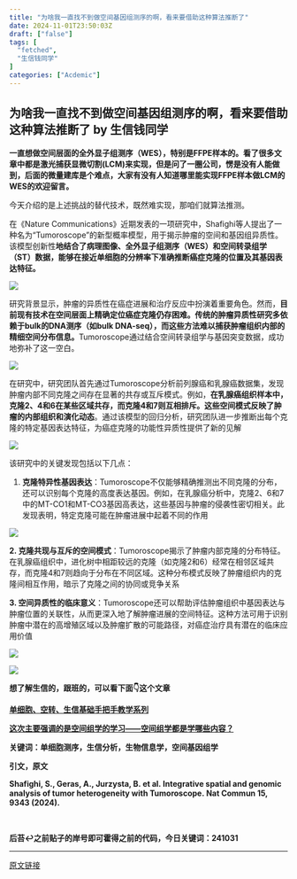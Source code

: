 ```yaml
---
title: "为啥我一直找不到做空间基因组测序的啊，看来要借助这种算法推断了"
date: 2024-11-01T23:50:03Z
draft: ["false"]
tags: [
  "fetched",
  "生信钱同学"
]
categories: ["Acdemic"]
---
```

为啥我一直找不到做空间基因组测序的啊，看来要借助这种算法推断了 by 生信钱同学
------
<div><p><text x="-9999" y="-9999"><text x="-9999" y="-9999"><strong>一直想做空间层面的<span>全外显子组测序（WES），特别是FFPE样本的。看了很多文章中都是激光捕获显微切割(LCM)来实现，但是问了一圈公司，愣是没有人能做到，后面的微量建库是个难点，大家有没有人知道哪里能实现FFPE样本做LCM的WES的欢迎留言。</span></strong><span></span></text></text></p><p><text x="-9999" y="-9999"><text x="-9999" y="-9999"><span>今天介绍的是上述挑战的替代技术，既然难实现，那咱们就算法推测。</span></text></text></p><p><text x="-9999" y="-9999"><text x="-9999" y="-9999">在《Nature Communications》近期发表的一项研究中，Shafighi等人提出了一种名为“Tumoroscope”的新型概率模型，用于揭示肿瘤的空间和基因组异质性。该模型创新性</text></text><text x="-9999" y="-9999"><text x="-9999" y="-9999"><strong><span>地结合了病理图像、全外显子组测序（WES）和空间转录组学（ST）数据，能够在接近单细胞的分辨率下准确推断癌症克隆的位置及其基因表达特征。</span></strong></text></text></p><p><img data-galleryid="" data-imgfileid="100005295" data-ratio="0.8768518518518519" data-s="300,640" data-src="https://mmbiz.qpic.cn/mmbiz_jpg/7At0Eia3NQFtQeibvCicoBuAtz8xeqvm1t1J6EJgqIu70CiaPumY4QibfsfttervRPFG8VobdgnfqJichc3HQ4SL5FaQ/640?wx_fmt=jpeg&amp;from=appmsg" data-type="jpeg" data-w="1080" src="https://mmbiz.qpic.cn/mmbiz_jpg/7At0Eia3NQFtQeibvCicoBuAtz8xeqvm1t1J6EJgqIu70CiaPumY4QibfsfttervRPFG8VobdgnfqJichc3HQ4SL5FaQ/640?wx_fmt=jpeg&amp;from=appmsg"><br></p><p><span>研究背景显示，肿瘤的异质性在癌症进展和治疗反应中扮演着重要角色。</span><span>然而，</span><strong><span>目前现有技术在空间层面上精确定位癌症克隆仍存困难。</span><span>传统的肿瘤异质性研究多依赖于bulk</span><span>的DNA测序（如bulk DNA-seq），而这些方法难以捕获肿瘤组织内部的精细空间分布信</span><span>息</span><span>。</span></strong><span></span><span>Tumoros</span><span>cope通过结合空间转录组学与基因突变数据，成功地弥补了这一空白。</span><br></p><p><img data-galleryid="" data-imgfileid="100005296" data-ratio="0.6138888888888889" data-s="300,640" data-src="https://mmbiz.qpic.cn/mmbiz_jpg/7At0Eia3NQFtQeibvCicoBuAtz8xeqvm1t1sjsnPgejurVttBkeh24bxCdlGStaNLGIiaCtrn4WHI6bT9HQlVmZLeA/640?wx_fmt=jpeg&amp;from=appmsg" data-type="jpeg" data-w="1080" src="https://mmbiz.qpic.cn/mmbiz_jpg/7At0Eia3NQFtQeibvCicoBuAtz8xeqvm1t1sjsnPgejurVttBkeh24bxCdlGStaNLGIiaCtrn4WHI6bT9HQlVmZLeA/640?wx_fmt=jpeg&amp;from=appmsg"></p><p><text x="-9999" y="-9999"><text x="-9999" y="-9999">在研究中，研究团队首先通过Tumoroscope分析前列腺癌和乳腺癌数据集，发现肿瘤内部不同克隆之间存在显著的共存或互斥模式。例如，<strong>在乳腺癌组织样本中，克隆2、4和6在某些区域共存，而克隆4和7则互相排斥。这些空间模式反映了肿瘤的内部组织和演化动态</strong>。通过该模型的回归分析，研究团队进一步推断出每个克隆的特定基因表达特征，为癌症克隆的功能性异质性提供了新的见解</text></text></p><p><img data-galleryid="" data-imgfileid="100005297" data-ratio="0.575" data-s="300,640" data-src="https://mmbiz.qpic.cn/mmbiz_jpg/7At0Eia3NQFtQeibvCicoBuAtz8xeqvm1t1gYBnUibib0j0qoicfibQL3McicxbjG6ghicibuBdibPry0bScq5mib3u4u7hZRA/640?wx_fmt=jpeg&amp;from=appmsg" data-type="jpeg" data-w="1080" src="https://mmbiz.qpic.cn/mmbiz_jpg/7At0Eia3NQFtQeibvCicoBuAtz8xeqvm1t1gYBnUibib0j0qoicfibQL3McicxbjG6ghicibuBdibPry0bScq5mib3u4u7hZRA/640?wx_fmt=jpeg&amp;from=appmsg"></p><p>该研究中的关键发现包括以下几点：</p><ol><li><p><strong>克隆特异性基因表达</strong>：Tumoroscope不仅能够精确推测出不同克隆的分布，还可以识别每个克隆的高度表达基因。例如，在乳腺癌分析中，克隆2、6和7中的MT-CO1和MT-CO3基因高表达，这些基因与肿瘤的侵袭性密切相关。此发现表明，特定克隆可能在肿瘤进展中起着不同的作用</p></li></ol><p><img data-galleryid="" data-imgfileid="100005298" data-ratio="0.9851851851851852" data-s="300,640" data-src="https://mmbiz.qpic.cn/mmbiz_jpg/7At0Eia3NQFtQeibvCicoBuAtz8xeqvm1t1icdqbQ652cfiaficW0ibH8icGK3HYaBrsbwNibPLxnWlRj7NA7mlZ1kdqjzQ/640?wx_fmt=jpeg&amp;from=appmsg" data-type="jpeg" data-w="1080" src="https://mmbiz.qpic.cn/mmbiz_jpg/7At0Eia3NQFtQeibvCicoBuAtz8xeqvm1t1icdqbQ652cfiaficW0ibH8icGK3HYaBrsbwNibPLxnWlRj7NA7mlZ1kdqjzQ/640?wx_fmt=jpeg&amp;from=appmsg"></p><p><text x="-9999" y="-9999"><text x="-9999" y="-9999"><strong>2. 克隆共现与互斥的空间模式</strong>：Tumoroscope揭示了肿瘤内部克隆的分布特征。在乳腺癌组织中，进化树中相距较远的克隆（如克隆2和6）经常在相邻区域共存，而克隆4和7则趋向于分布在不同区域。这种分布模式反映了肿瘤组织内的克隆间相互作用，暗示了克隆之间的协同或竞争关系</text></text></p><p><text x="-9999" y="-9999"><text x="-9999" y="-9999"><strong>3. 空间异质性的临床意义</strong>：Tumoroscope还可以帮助评估肿瘤组织中基因表达与肿瘤位置的关联性，从而更深入地了解肿瘤进展的空间特征。这种方法可用于识别肿瘤中潜在的高增殖区域以及肿瘤扩散的可能路径，对癌症治疗具有潜在的临床应用价值</text></text></p><p><img data-galleryid="" data-imgfileid="100005299" data-ratio="1.0148148148148148" data-s="300,640" data-src="https://mmbiz.qpic.cn/mmbiz_jpg/7At0Eia3NQFtQeibvCicoBuAtz8xeqvm1t1yKNhN1mmje6ujLCgQINYBeROpn3a1011fNX91WU49VVjMuhOZPic0YA/640?wx_fmt=jpeg&amp;from=appmsg" data-type="jpeg" data-w="1080" src="https://mmbiz.qpic.cn/mmbiz_jpg/7At0Eia3NQFtQeibvCicoBuAtz8xeqvm1t1yKNhN1mmje6ujLCgQINYBeROpn3a1011fNX91WU49VVjMuhOZPic0YA/640?wx_fmt=jpeg&amp;from=appmsg"></p><p><img data-galleryid="" data-imgfileid="100005300" data-ratio="0.47129629629629627" data-s="300,640" data-src="https://mmbiz.qpic.cn/mmbiz_jpg/7At0Eia3NQFtQeibvCicoBuAtz8xeqvm1t1ByRRW5CFDY2briagd2pFy3cmBJia40bXf54uymWcm2BkON1Jk9CWxdXg/640?wx_fmt=jpeg&amp;from=appmsg" data-type="jpeg" data-w="1080" src="https://mmbiz.qpic.cn/mmbiz_jpg/7At0Eia3NQFtQeibvCicoBuAtz8xeqvm1t1ByRRW5CFDY2briagd2pFy3cmBJia40bXf54uymWcm2BkON1Jk9CWxdXg/640?wx_fmt=jpeg&amp;from=appmsg"></p><p><span><strong><span>想了解生信的，跟班的，可以看下面</span><strong>👇这个文章</strong></strong></span></p><p><a target="_blank" href="http://mp.weixin.qq.com/s?__biz=MzkwMzY2NjkwNg==&amp;mid=2247485449&amp;idx=2&amp;sn=82876c1f4388efde8f68e899f670433a&amp;chksm=c09385bcf7e40caaa0ebea7fb6ead0b66ea2497e08849760e5a99f916d9a92e07068ac4e3dcb&amp;scene=21#wechat_redirect" textvalue="单细胞、空转、生信基础手把手教学系列" linktype="text" imgurl="" imgdata="null" data-itemshowtype="0" tab="innerlink" data-linktype="2" hasload="1"><strong><span>单细胞、空转、生信基础手把手教学系列</span></strong></a></p><p><a target="_blank" href="http://mp.weixin.qq.com/s?__biz=MzkwMzY2NjkwNg==&amp;mid=2247486972&amp;idx=2&amp;sn=68bd4d9eab90198c83d3f889f4ecb091&amp;chksm=c0938049f7e4095f33e953a03f791b7c3a1b0cb49ce12219fb068db906a1c328f0128ad110d5&amp;scene=21#wechat_redirect" textvalue="这次主要强调的是空间组学的学习——空间组学都是学哪些内容？" linktype="text" imgurl="" imgdata="null" data-itemshowtype="0" tab="innerlink" data-linktype="2" hasload="1"><span><strong>这次主要强调的是空间组学的学习——空间组学都是学哪些内容？</strong></span></a></p><p><strong><span>关键词：单细胞测序，生信分析，生物信息学，空间基因组学</span></strong></p><p><span><strong><span>引文，原文<br></span></strong></span></p><p><strong></strong><strong>Shafighi, S., Geras, A., Jurzysta, B. et al. Integrative spatial and genomic analysis of tumor heterogeneity with Tumoroscope. Nat Commun 15, 9343 (2024).</strong></p><p><br></p><section data-role="outer" label="Powered by 135editor.com onekey"><section><section data-bdopacity="20%"><section data-bdopacity="40%"><section data-bdopacity="60%"><section data-bdopacity="80%"><section data-bgopacity="90%"><p data-brushtype="text"><strong><strong>后苔↩️之前贴子的岸号即可霍得之前的代码，今日关键词：241031</strong></strong></p></section></section></section></section></section></section></section><p><mp-style-type data-value="3"></mp-style-type></p></div>  
<hr>
<a href="https://mp.weixin.qq.com/s/D-Ev7sAe1oDtfmk35XzYmA",target="_blank" rel="noopener noreferrer">原文链接</a>
